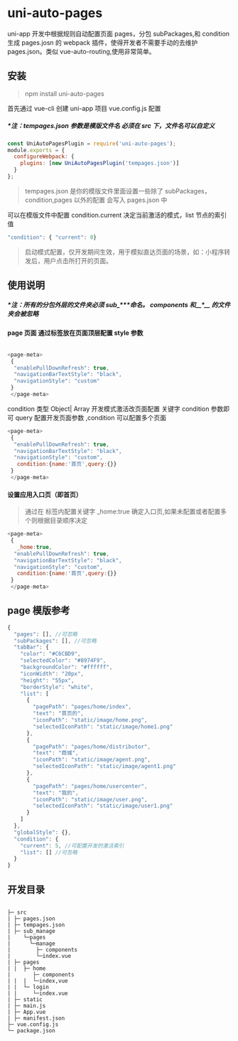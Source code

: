 <!--
 * @Author: wangming
 * @Date: 2020-03-27 14:56:03
 * @LastEditors: wangming
 * @LastEditTime: 2020-03-31 15:50:06
 * @Description: file content
 -->

# uni-auto-pages

uni-app 开发中根据规则自动配置页面 pages，分包 subPackages,和 condition 生成 pages.josn 的 webpack 插件，使得开发者不需要手动的去维护 pages.json。类似 vue-auto-routing,使用非常简单。

## 安装

> npm install uni-auto-pages

首先通过 vue-cli 创建 uni-app 项目 vue.config.js 配置

##### \*注：tempages.json 参数是模版文件名 必须在 src 下，文件名可以自定义

```javascript
const UniAutoPagesPlugin = require('uni-auto-pages');
module.exports = {
  configureWebpack: {
    plugins: [new UniAutoPagesPlugin('tempages.json')]
  }
};
```

> tempages.json 是你的模版文件里面设置一些除了 subPackages，condition,pages 以外的配置 会写入 pages.json 中

可以在模版文件中配置 condition.current 决定当前激活的模式，list 节点的索引值

```javascript
"condition": { "current": 0}
```

> 启动模式配置，仅开发期间生效，用于模拟直达页面的场景，如：小程序转发后，用户点击所打开的页面。

## 使用说明

##### \*注：所有的分包外层的文件夹必须 sub\_\*\*\*命名。 components 和\_\_\*\_\_ 的文件夹会被忽略

#### page 页面 通过<page-meta>标签放在页面顶层配置 style 参数

```javascript

<page-meta>
 {
  "enablePullDownRefresh": true,
  "navigationBarTextStyle": "black",
  "navigationStyle": "custom"
 }
 </page-meta>
```

condition 类型 Object| Array<Object>
开发模式激活改页面配置 关键字 condition 参数即可 query 配置开发页面参数 ,condition 可以配置多个页面

```javascript
<page-meta>
 {
  "enablePullDownRefresh": true,
  "navigationBarTextStyle": "black",
  "navigationStyle": "custom",
   condition:{name:'首页',query:{}}
 }
 </page-meta>
```

#### 设置应用入口页（即首页）

> 通过在<page-meta> 标签内配置关键字 \_home:true 确定入口页,如果未配置或者配置多个则根据目录顺序决定

```javascript
<page-meta>
 {
   _home:true,
  "enablePullDownRefresh": true,
  "navigationBarTextStyle": "black",
  "navigationStyle": "custom",
   condition:{name:'首页',query:{}}
 }
 </page-meta>
```

## page 模版参考

```javascript
{
  "pages": [], //可忽略
  "subPackages": [], //可忽略
  "tabBar": {
    "color": "#C6CBD9",
    "selectedColor": "#8974F9",
    "backgroundColor": "#ffffff",
    "iconWidth": "20px",
    "height": "55px",
    "borderStyle": "white",
    "list": [
      {
        "pagePath": "pages/home/index",
        "text": "首页的",
        "iconPath": "static/image/home.png",
        "selectedIconPath": "static/image/home1.png"
      },
      {
        "pagePath": "pages/home/distributor",
        "text": "商城",
        "iconPath": "static/image/agent.png",
        "selectedIconPath": "static/image/agent1.png"
      },
      {
        "pagePath": "pages/home/usercenter",
        "text": "我的",
        "iconPath": "static/image/user.png",
        "selectedIconPath": "static/image/user1.png"
      }
    ]
  },
  "globalStyle": {},
  "condition": {
    "current": 5, //可配置开发的激活索引
    "list": [] //可忽略
  }
}
```

## 开发目录

```

├─ src
| ├─ pages.json
| ├─ tempages.json
| ├─ sub_manage
|    └─pages
|      └─manage
|        ├─ components
|        └─index.vue
| ├─ pages
| |  ├─ home
|       ├─ components
| |  |  └─index,vue
| |  └─ login
| |     └─index.vue
| ├─ static
| ├─ main.js
| ├─ App.vue
| ├─ manifest.json
├─ vue.config.js
└─ package.json
```
